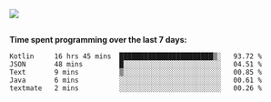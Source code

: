 [![](https://img.shields.io/badge/discord-jonatsp%234844-7289DA?logo=discord)](https://discord.com/users/239510668687048717)

##
**Time spent programming over the last 7 days:**
<!--START_SECTION:waka-->
```text
Kotlin     16 hrs 45 mins  ███████████████████████▒░   93.72 % 
JSON       48 mins         █░░░░░░░░░░░░░░░░░░░░░░░░   04.51 % 
Text       9 mins          ▒░░░░░░░░░░░░░░░░░░░░░░░░   00.85 % 
Java       6 mins          ░░░░░░░░░░░░░░░░░░░░░░░░░   00.61 % 
textmate   2 mins          ░░░░░░░░░░░░░░░░░░░░░░░░░   00.26 % 
```
<!--END_SECTION:waka-->
##
